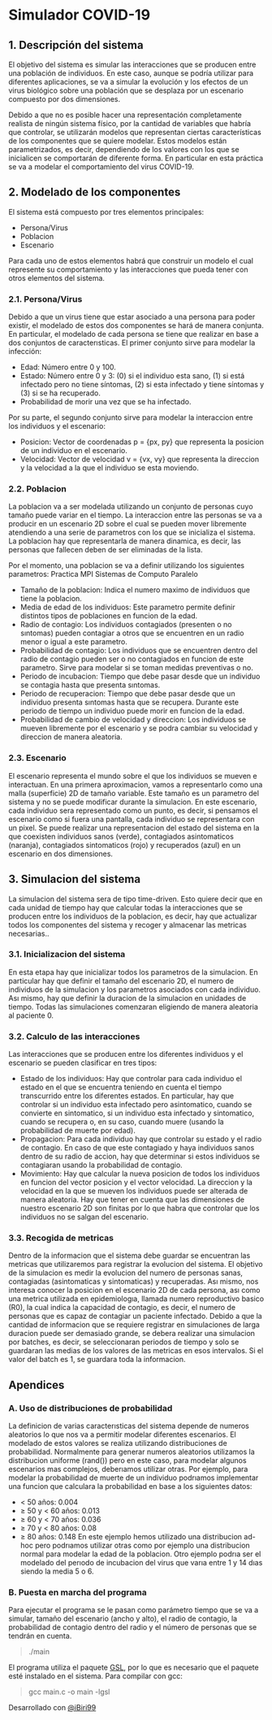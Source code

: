 # Simulador COVID-19

## 1. Descripción del sistema
El objetivo del sistema es simular las interacciones que se producen entre una población de individuos.
En este caso, aunque se podría utilizar para diferentes aplicaciones, se va a simular la evolución y los efectos
de un virus biológico sobre una población que se desplaza por un escenario compuesto por dos dimensiones.

Debido a que no es posible hacer una representación completamente realista de ningún sistema físico, por
la cantidad de variables que habría que controlar, se utilizarán modelos que representan ciertas características
de los componentes que se quiere modelar. Estos modelos están parametrizados, es decir, dependiendo de los
valores con los que se inicialicen se comportarán de diferente forma. En particular en esta práctica se va a
modelar el comportamiento del virus COVID-19.

## 2. Modelado de los componentes
El sistema está compuesto por tres elementos principales:
 - Persona/Virus
 - Poblacion
 - Escenario

Para cada uno de estos elementos habrá que construir un modelo el cual represente su comportamiento y
las interacciones que pueda tener con otros elementos del sistema.
### 2.1. Persona/Virus
Debido a que un virus tiene que estar asociado a una persona para poder existir, el modelado de estos dos
componentes se hará de manera conjunta. En particular, el modelado de cada persona se tiene que realizar
en base a dos conjuntos de caracterısticas. El primer conjunto sirve para modelar la infección:
 - Edad: Número entre 0 y 100.
 - Estado: Número entre 0 y 3: (0) si el individuo esta sano, (1) si está infectado pero no tiene síntomas,
(2) si esta infectado y tiene síntomas y (3) si se ha recuperado.
 - Probabilidad de morir una vez que se ha infectado.

Por su parte, el segundo conjunto sirve para modelar la interaccion entre los individuos y el escenario:
 - Posicion: Vector de coordenadas p = {px, py} que representa la posicion de un individuo en el escenario.
 - Velocidad: Vector de velocidad v = {vx, vy} que representa la direccion y la velocidad a la que el
individuo se esta moviendo.
### 2.2. Poblacion
La poblacion va a ser modelada utilizando un conjunto de personas cuyo tamaño puede variar en el
tiempo. La interaccion entre las personas se va a producir en un escenario 2D sobre el cual se pueden mover
libremente atendiendo a una serie de parametros con los que se inicializa el sistema. La poblacion hay que
representarla de manera dinamica, es decir, las personas que fallecen deben de ser eliminadas de la lista.

Por el momento, una poblacion se va a definir utilizando los siguientes parametros:
Practica MPI Sistemas de Computo Paralelo
 - Tamaño de la poblacion: Indica el numero maximo de individuos que tiene la poblacion.
 - Media de edad de los individuos: Este parametro permite definir distintos tipos de poblaciones en
funcion de la edad.
 - Radio de contagio: Los individuos contagiados (presenten o no sıntomas) pueden contagiar a otros que
se encuentren en un radio menor o igual a este parametro.
 - Probabilidad de contagio: Los individuos que se encuentren dentro del radio de contagio pueden ser o
no contagiados en funcion de este parametro. Sirve para modelar si se toman medidas preventivas o no.
 - Periodo de incubacion: Tiempo que debe pasar desde que un individuo se contagia hasta que presenta
sıntomas.
 - Periodo de recuperacion: Tiempo que debe pasar desde que un individuo presenta sıntomas hasta que
se recupera. Durante este periodo de tiempo un individuo puede morir en funcion de la edad.
 - Probabilidad de cambio de velocidad y direccion: Los individuos se mueven libremente por el escenario
y se podra cambiar su velocidad y direccion de manera aleatoria.
### 2.3. Escenario
   El escenario representa el mundo sobre el que los individuos se mueven e interactuan. En una primera
aproximacion, vamos a representarlo como una malla (superficie) 2D de tamaño variable. Este tamaño es un
parametro del sistema y no se puede modificar durante la simulacion. En este escenario, cada individuo sera
representado como un punto, es decir, si pensamos el escenario como si fuera una pantalla, cada individuo se
representara con un pixel.
	Se puede realizar una representacion del estado del sistema en la que coexisten individuos
sanos (verde), contagiados asintomaticos (naranja), contagiados sintomaticos (rojo) y recuperados (azul) en
un escenario en dos dimensiones.

## 3. Simulacion del sistema
   La simulacion del sistema sera de tipo time-driven. Esto quiere decir que en cada unidad de tiempo hay 
que calcular todas la interacciones que se producen entre los individuos de la poblacion, es decir, hay que
actualizar todos los componentes del sistema y recoger y almacenar las metricas necesarias..
### 3.1. Inicializacion del sistema
   En esta etapa hay que inicializar todos los parametros de la simulacion. En particular hay que definir el
tamaño del escenario 2D, el numero de individuos de la simulacion y los parametros asociados con cada individuo. Ası mismo, hay que definir la duracion de la simulacion en unidades de tiempo. Todas las simulaciones
comenzaran eligiendo de manera aleatoria al paciente 0.
### 3.2. Calculo de las interacciones
   Las interacciones que se producen entre los diferentes individuos y el escenario se pueden clasificar en tres
tipos:
 - Estado de los individuos: Hay que controlar para cada individuo el estado en el que se encuentra
teniendo en cuenta el tiempo transcurrido entre los diferentes estados. En particular, hay que controlar
si un individuo esta infectado pero asintomatico, cuando se convierte en sintomatico, si un individuo
esta infectado y sintomatico, cuando se recupera o, en su caso, cuando muere (usando la probabilidad
de muerte por edad).
 - Propagacion: Para cada individuo hay que controlar su estado y el radio de contagio. En caso de que
este contagiado y haya individuos sanos dentro de su radio de accion, hay que determinar si estos
individuos se contagiaran usando la probabilidad de contagio.
 - Movimiento: Hay que calcular la nueva posicion de todos los individuos en funcion del vector posicion
y el vector velocidad. La direccion y la velocidad en la que se mueven los individuos puede ser alterada
de manera aleatoria. Hay que tener en cuenta que las dimensiones de nuestro escenario 2D son finitas
por lo que habra que controlar que los individuos no se salgan del escenario.
### 3.3. Recogida de metricas
   Dentro de la informacion que el sistema debe guardar se encuentran las metricas que utilizaremos para
registrar la evolucion del sistema. El objetivo de la simulacion es medir la evolucion del numero de personas
sanas, contagiadas (asintomaticas y sintomaticas) y recuperadas. Ası mismo, nos interesa conocer la posicion
en el escenario 2D de cada persona, ası como una metrica utilizada en epidemiologıa, llamada numero reproductivo basico (R0), la cual indica la capacidad de contagio, es decir, el numero de personas que es capaz de
contagiar un paciente infectado.
	Debido a que la cantidad de informacion que se requiere registrar en simulaciones de larga duracion puede
ser demasiado grande, se debera realizar una simulacion por batches, es decir, se seleccionaran periodos de
tiempo y solo se guardaran las medias de los valores de las metricas en esos intervalos. Si el valor del batch
es 1, se guardara toda la informacion.

## Apendices
### A. Uso de distribuciones de probabilidad
   La definicion de varias caracterısticas del sistema depende de numeros aleatorios lo que nos va a permitir
modelar diferentes escenarios. El modelado de estos valores se realiza utilizando distribuciones de probabilidad. Normalmente para generar numeros aleatorios utilizamos la distribucion uniforme (rand()) pero en este
caso, para modelar algunos escenarios mas complejos, deberıamos utilizar otras. Por ejemplo, para modelar
la probabilidad de muerte de un individuo podrıamos implementar una funcion que calculara la probabilidad
en base a los siguientes datos:
 - < 50 años: 0.004
 - ≥ 50 y < 60 años: 0.013
 - ≥ 60 y < 70 años: 0.036
 - ≥ 70 y < 80 años: 0.08
 - ≥ 80 años: 0.148
	En este ejemplo hemos utilizado una distribucion ad-hoc pero podrıamos utilizar otras como por ejemplo
una distribucion normal para modelar la edad de la poblacion. Otro ejemplo podrıa ser el modelado del
perıodo de incubacion del virus que varıa entre 1 y 14 dıas siendo la media 5 o 6.

### B. Puesta en marcha del programa
   Para ejecutar el programa se le pasan como parámetro tiempo que se va a simular, tamaño del escenario (ancho y alto), el radio de contagio, la probabilidad de contagio dentro del radio y el número de personas que se tendrán en cuenta.
> ./main <tiempoASimular> <tamanoAncho> <tamanoAlto> <radio> <probRadio> <poblacion>
	
   El programa utiliza el paquete [GSL](https://www.gnu.org/software/gsl/doc/html/), por lo que es necesario que el paquete esté instalado en el sistema. Para compilar con gcc:
> gcc main.c -o main -lgsl
	

Desarrollado con [@iBiri99](https://github.com/iBiri99)

